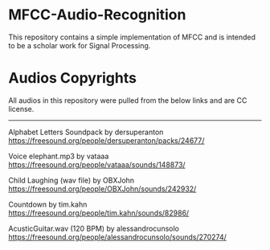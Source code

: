 # MFCC-Audio-Recognition

This repository contains a simple implementation of MFCC and is intended to be a scholar work for Signal Processing.



# Audios Copyrights

All audios in this repository were pulled from the below links and are CC license.

---

Alphabet Letters Soundpack by dersuperanton
https://freesound.org/people/dersuperanton/packs/24677/

Voice elephant.mp3 by vataaa
https://freesound.org/people/vataaa/sounds/148873/

Child Laughing (wav file) by OBXJohn
https://freesound.org/people/OBXJohn/sounds/242932/

Countdown by tim.kahn
https://freesound.org/people/tim.kahn/sounds/82986/

AcusticGuitar.wav (120 BPM) by alessandrocunsolo
https://freesound.org/people/alessandrocunsolo/sounds/270274/